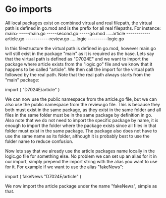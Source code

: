 # Go imports
All local packages exist on combined virtual and real filepath, the virtual path is defined in go.mod and is the prefix for all real filepaths.
For instance:
main>
-----main.go
-----second.go
-----go.mod
.....article
------------article.go
------------review.go
.....logic
----------logic.go

In this filestructure the virtual path is defined in go.mod, however main.go will still exist in the package "main" as it is required as the base. Lets say that the virtual path is defined as "D7024E" and we want to import the package where article exists from the "logic.go" file and we know that it happens to be called "article". We then call the import for the virtual path followed by the real path. Note that the real path always starts from the "main" package:

import (
    "D7024E/article"
)

We can now use the public namespace from the article.go file, but we can also use the public namespace from the review.go file. This is because they both must exist in the same package, as they exist in the same folder and all files in the same folder must be in the same package by definition in go. Also note that we do not need to import the specific package by name, it is enough to import the folder where the package exists since all files in that folder must exist in the same package. The package also does not have to use the same name as its folder, although it is probably best to use the folder name to reduce confusion.

Now lets say that we already use the article packages name locally in the logic.go file for something else. No problem we can set up an alias for it in our import, simply prepend the import string with the alias you want to use for it. For example if we want to use the alias "fakeNews":

import (
    fakeNews "D7024E/article"
)

We now import the article package under the name "fakeNews", simple as that.